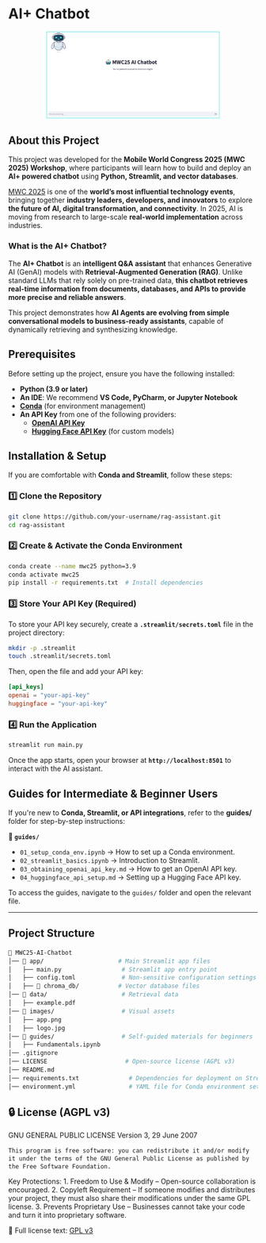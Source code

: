 # AI+ Chatbot

<p align="center">
  <img src="images/app.png" alt="RAG Assistant App" width="350">
</p>

## About this Project

This project was developed for the **Mobile World Congress 2025 (MWC 2025) Workshop**, where participants will learn how to build and deploy an **AI+ powered chatbot** using **Python, Streamlit, and vector databases**.  

[MWC 2025](https://www.mwcbarcelona.com/) is one of the **world’s most influential technology events**, bringing together **industry leaders, developers, and innovators** to explore **the future of AI, digital transformation, and connectivity**. In 2025, AI is moving from research to large-scale **real-world implementation** across industries. 

### What is the AI+ Chatbot?  
The **AI+ Chatbot** is an **intelligent Q&A assistant** that enhances Generative AI (GenAI) models with **Retrieval-Augmented Generation (RAG)**. Unlike standard LLMs that rely solely on pre-trained data, **this chatbot retrieves real-time information from documents, databases, and APIs to provide more precise and reliable answers**.

This project demonstrates how **AI Agents are evolving from simple conversational models to business-ready assistants**, capable of dynamically retrieving and synthesizing knowledge.

## Prerequisites

Before setting up the project, ensure you have the following installed:

- **Python (3.9 or later)**  
- **An IDE**: We recommend **VS Code, PyCharm, or Jupyter Notebook**  
- **[Conda](https://docs.conda.io/projects/conda/en/latest/user-guide/install/index.html)** (for environment management)  
- **An API Key** from one of the following providers:
  - **[OpenAI API Key](https://platform.openai.com/signup/)**
  - **[Hugging Face API Key](https://huggingface.co/join)** (for custom models)

## Installation & Setup

If you are comfortable with **Conda and Streamlit**, follow these steps:

### 1️⃣ Clone the Repository
```sh
git clone https://github.com/your-username/rag-assistant.git
cd rag-assistant
```

### 2️⃣ Create & Activate the Conda Environment
```sh
conda create --name mwc25 python=3.9
conda activate mwc25
pip install -r requirements.txt  # Install dependencies
```

### 3️⃣ Store Your API Key (Required)
To store your API key securely, create a **`.streamlit/secrets.toml`** file in the project directory:

```sh
mkdir -p .streamlit
touch .streamlit/secrets.toml
```

Then, open the file and add your API key:

```toml
[api_keys]
openai = "your-api-key"
huggingface = "your-api-key"
```

### 4️⃣ Run the Application
```sh
streamlit run main.py
```

Once the app starts, open your browser at **`http://localhost:8501`** to interact with the AI assistant.

## Guides for Intermediate & Beginner Users

If you're new to **Conda, Streamlit, or API integrations**, refer to the **guides/** folder for step-by-step instructions:

**📂 `guides/`**
- `01_setup_conda_env.ipynb` → How to set up a Conda environment.
- `02_streamlit_basics.ipynb` → Introduction to Streamlit.
- `03_obtaining_openai_api_key.md` → How to get an OpenAI API key.
- `04_huggingface_api_setup.md` → Setting up a Hugging Face API key.

To access the guides, navigate to the `guides/` folder and open the relevant file.

---

## Project Structure

```sh
📂 MWC25-AI-Chatbot
│── 📂 app/                     # Main Streamlit app files
│   ├── main.py                 # Streamlit app entry point
│   ├── config.toml             # Non-sensitive configuration settings
│   ├── 📂 chroma_db/           # Vector database files
│── 📂 data/                     # Retrieval data
│   ├── example.pdf              
│── 📂 images/                   # Visual assets
│   ├── app.png                  
│   ├── logo.jpg                 
│── 📂 guides/                   # Self-guided materials for beginners
│   ├── Fundamentals.ipynb  
│── .gitignore                   
│── LICENSE                      # Open-source license (AGPL v3)
│── README.md                   
│── requirements.txt              # Dependencies for deployment on Streamlit
│── environment.yml               # YAML file for Conda environment setup
```

## 🔒 License (AGPL v3)

GNU GENERAL PUBLIC LICENSE
Version 3, 29 June 2007

	This program is free software: you can redistribute it and/or modify it under the terms of the GNU General Public License as published by the Free Software Foundation.

Key Protections:
	1.	Freedom to Use & Modify – Open-source collaboration is encouraged.
	2.	Copyleft Requirement – If someone modifies and distributes your project, they must also share their modifications under the same GPL license.
	3.	Prevents Proprietary Use – Businesses cannot take your code and turn it into proprietary software.

🔗 Full license text: [GPL v3](https://www.gnu.org/licenses/gpl-3.0.html)